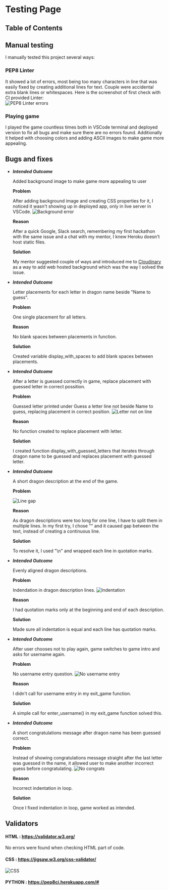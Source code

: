 # Testing Page

## **Table of Contents**

## **Manual testing**
I manually tested this project several ways:
### **PEP8 Linter**
It showed a lot of errors, most being too many characters in line that was easily fixed by creating additional lines for text. Couple were accidental extra blank lines or whitespaces. Here is the screenshot of first check with CI provided Linter:<br>
![PEP8 Linter errors](../dragon-guessing-game/docs/screenshots/linter-errors.png)

### **Playing game**
I played the game countless times both in VSCode terminal and deployed version to fix all bugs and make sure there are no errors found. Additionally it helped with choosing colors and adding ASCII images to make game more appealing.

## **Bugs and fixes**
* ***Intended Outcome***

    Added background image to make game more appealing to user

    **Problem**

    After adding background image and creating CSS properties for it, I noticed it wasn't showing up in deployed app, only in live server in VSCode. 
    ![Background error](../dragon-guessing-game/docs/screenshots/background-error.png)

    **Reason**

    After a quick Google, Slack search, remembering my first hackathon with the same issue and a chat with my mentor, I knew Heroku doesn't host static files.

    **Solution**

    My mentor suggested couple of ways and introduced me to [Cloudinary](https://cloudinary.com/) as a way to add web hosted background which was the way I solved the issue.

* ***Intended Outcome***

    Letter placements for each letter in dragon name beside "Name to guess".

    **Problem**

    One single placement for all letters.

    **Reason**

    No blank spaces between placements in function.

    **Solution**

    Created variable display_with_spaces to add blank spaces between placements.

* ***Intended Outcome***

    After a letter is guessed correctly in game, replace placement with guessed letter in correct possition.

    **Problem**

    Guessed letter printed under Guess a letter line not beside Name to guess, replacing placement in correct position.
    ![Letter not on line](../dragon-guessing-game/docs/screenshots/guessed-letter-not-on-line.png)

    **Reason**

    No function created to replace placement with letter.

    **Solution**

    I created function display_with_guessed_letters that iterates through dragon name to be guessed and replaces placement with guessed letter.

* ***Intended Outcome***

    A short dragon description at the end of the game.

    **Problem**

    ![Line gap](../dragon-guessing-game/docs/screenshots/line-gap.png)

    **Reason**

    As dragon descriptions were too long for one line, I have to split them in multiple lines. In my first try, I chose "\" and it caused gap between the text, instead of creating a continuous line.

    **Solution**

    To resolve it, I used "\n" and wrapped each line in quotation marks.

* ***Intended Outcome***

    Evenly aligned dragon descriptions.

    **Problem**

    Indendation in dragon description lines.
    ![Indentation](../dragon-guessing-game/docs/screenshots/indentation-issues.png)

    **Reason**

    I had quotation marks only at the beginning and end of each description.

    **Solution**

    Made sure all indentation is equal and each line has quotation marks.

* ***Intended Outcome***

    After user chooses not to play again, game switches to game intro and asks for username again.

    **Problem**

    No username entry question.
    ![No username entry](../dragon-guessing-game/docs/screenshots/play-again-not-enter-username.png)

    **Reason**

    I didn't call for username entry in my exit_game function.

    **Solution**

    A simple call for enter_username() in my exit_game function solved this.

* ***Intended Outcome***

    A short congratulations message  after dragon name has been guessed correct.

    **Problem**

    Instead of showing congratulations message straight after the last letter was guessed in the name, it allowed user to make another incorrect guess before congratulating.
    ![No congrats](../dragon-guessing-game/docs/screenshots/no-congrats-or-end-of-game.png)

    **Reason**

    Incorrect indentation in loop.

    **Solution**

    Once I fixed indentation in loop, game worked as intended.

## **Validators**

#### **HTML** : https://validator.w3.org/
No errors were found when checking HTML part of code.

#### **CSS** : https://jigsaw.w3.org/css-validator/
![CSS](../dragon-guessing-game/docs/screenshots/css-validator.png)

#### **PYTHON** : https://pep8ci.herokuapp.com/#
